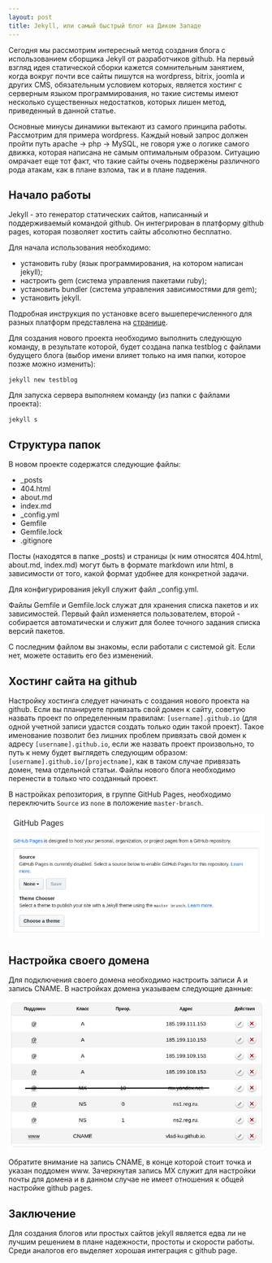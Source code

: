 ```yaml
---
layout: post
title: Jekyll, или самый быстрый блог на Диком Западе
---
```


Сегодня мы рассмотрим интересный метод создания блога с использованием сборщика Jekyll от разработчиков github. На первый взгляд идея статической сборки кажется сомнительным занятием, когда вокруг почти все сайты пишутся на wordpress, bitrix, joomla и других CMS, обязательным условием которых, является хостинг с серверным языком программирования, но такие системы имеют несколько существенных недостатков, которых лишен метод, приведенный в данной статье.

Основные минусы динамики вытекают из самого принципа работы. Рассмотрим для примера wordpress. Каждый новый запрос должен пройти путь apache -> php -> MySQL, не говоря уже о логике самого движка, которая написана не самым оптимальным образом. Ситуацию омрачает еще тот факт, что такие сайты очень подвержены различного рода атакам, как в плане взлома, так и в плане падения.

## Начало работы

Jekyll - это генератор статических сайтов, написанный и поддерживаемый командой github. Он интегрирован в платформу github pages, которая позволяет хостить сайты абсолютно бесплатно.

Для начала использования необходимо:
- установить ruby (язык программирования, на котором написан jekyll);
- настроить gem (система управления пакетами ruby);
- установить bundler (система управления зависимостями для gem);
- установить jekyll.

Подробная инструкция по установке всего вышеперечисленного для разных платформ представлена на [странице](//jekyllrb.com/docs/installation/).

Для создания нового проекта необходимо выполнить следующую команду, в результате которой, будет создана папка testblog с файлами будущего блога (выбор имени влияет только на имя папки, которое позже можно изменить):

```
jekyll new testblog
```

Для запуска сервера выполняем команду (из папки с файлами проекта):

```
jekyll s
```

## Структура папок

В новом проекте содержатся следующие файлы:
- _posts
- 404.html
- about.md
- index.md
- _config.yml
- Gemfile
- Gemfile.lock
- .gitignore

Посты (находятся в папке _posts) и страницы (к ним относятся 404.html, about.md, index.md) могут быть в формате markdown или html, в зависимости от того, какой формат удобнее для конкретной задачи.

Для конфигурирования jekyll служит файл _config.yml.

Файлы Gemfile и Gemfile.lock служат для хранения списка пакетов и их зависимостей. Первый файл изменяется пользователем, второй - собирается автоматически и служит для более точного задания списка версий пакетов.

С последним файлом вы знакомы, если работали с системой git. Если нет, можете оставить его без изменений.

## Хостинг сайта на github

Настройку хостинга следует начинать с создания нового проекта на github. Если вы планируете привязать свой домен к сайту, советую назвать проект по определенным правилам: `[username].github.io` (для одной учетной записи удастся создать только один такой проект). Такое именование позволит без лишних проблем привязать свой домен к адресу `[username].github.io`, если же назвать проект произвольно, то путь к нему будет выглядеть следующим образом: `[username].github.io/[projectname]`, как в таком случае привязать домен, тема отдельной статьи. Файлы нового блога необходимо перенести в только что созданный проект.

В настройках репозитория, в группе GitHub Pages, необходимо переключить `Source` из `none` в положение `master-branch`.

![включение github pages](/images/002-jekyll.png)

## Настройка своего домена

Для подключения своего домена необходимо настроить записи A и запись CNAME. В настройках домена указываем следующие данные:

![настройка домена github pages](/images/001-jekyll.png)

Обратите внимание на запись CNAME, в конце которой стоит точка и указан поддомен www. Зачеркнутая запись MX служит для настройки почты для домена и в данном случае не имеет отношения к общей настройке github pages.

## Заключение

Для создания блогов или простых сайтов jekyll является едва ли не лучшим решением в плане надежности, простоты и скорости работы. Среди аналогов его выделяет хорошая интеграция с github page.
